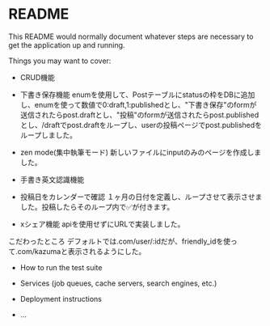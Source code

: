 # README

This README would normally document whatever steps are necessary to get the
application up and running.

Things you may want to cover:

* CRUD機能

* 下書き保存機能
enumを使用して、Postテーブルにstatusの枠をDBに追加し、enumを使って数値で0:draft,1:publishedとし、"下書き保存"のformが送信されたらpost.draftとし、"投稿"のformが送信されたらpost.publishedとし、/draftでpost.draftをループし、userの投稿ページでpost.publishedをループしました。
* zen mode(集中執筆モード)
新しいファイルにinputのみのページを作成しました。
* 手書き英文認識機能

* 投稿日をカレンダーで確認
１ヶ月の日付を定義し、ループさせて表示させました。投稿したらそのループ内で✅が付きます。
* xシェア機能
apiを使用せずにURLで実装しました。



こだわったところ
デフォルトでは.com/user/:idだが、friendly_idを使って.com/kazumaと表示されるようにした。
* How to run the test suite

* Services (job queues, cache servers, search engines, etc.)

* Deployment instructions

* ...
